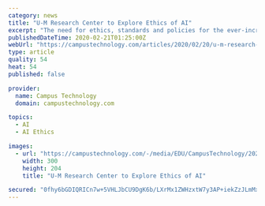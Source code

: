 ```yaml
---
category: news
title: "U-M Research Center to Explore Ethics of AI"
excerpt: "The need for ethics, standards and policies for the ever-increasing use of artificial intelligence and other emerging tech is the impetus behind a new research center at the University of Michigan. The Center for Ethics, Society and Computing (or ESC — \"Escape\" — for short) is \"dedicated to intervening when digital media and computing ..."
publishedDateTime: 2020-02-21T01:25:00Z
webUrl: "https://campustechnology.com/articles/2020/02/20/u-m-research-center-to-explore-ethics-of-ai.aspx"
type: article
quality: 54
heat: 54
published: false

provider:
  name: Campus Technology
  domain: campustechnology.com

topics:
  - AI
  - AI Ethics

images:
  - url: "https://campustechnology.com/-/media/EDU/CampusTechnology/2020-images/20200220ai.jpg"
    width: 300
    height: 204
    title: "U-M Research Center to Explore Ethics of AI"

secured: "0fhy6bGDIQRICn7w+5VHLJbCU9DgK6b/LXrMx1ZWHzxtW7y3AP+iekZzJLmMxB35uKwA6Ik+DMclr5xTv+CyQIbEoZU7jYEi4N2UMTuwxmaY69mZMTHzF1PloiVDkOPNYAlwljZBGXW83Eyq3y9cP0wb1ygqdVuiyYe1YcU5rgXdTFPln/Yr+rYKGpZkqy1dqIAaVwZ8YZSVmDxv0zg28KOoEcAVdwPaam+UOAOxWVCb7IYjqLapEq02Blt9NUV5VFTWnX5pSD9EQ/rdTFaeU1bvSgOli/CwNBHncppBlnAQG/EbB5jo+pbIawFHlR9cto+LvlwhfWxj8GCzCVxCy6ymBXdp3TQjfRMkubLzYQ6dHFmlYZvymtTGeZaOFWQIZ4ssxGtOgTjRAYkSr3FRqwtxrfygB1XDRl8DmnnQzOouo7QWMhS/LPPLSKhAx0rW59eaJqIlHHmXvsbyzbQrLXoJALCVujuWC0xCo/1+uhE=;tIzUa+IdJejB1U8yecsC0w=="
---
```



